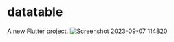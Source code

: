 # datatable

A new Flutter project.
![Screenshot 2023-09-07 114820](https://github.com/likeCoder0/datatables/assets/106910557/b538642f-cdd5-4d96-8df1-143af36e9a9e)

